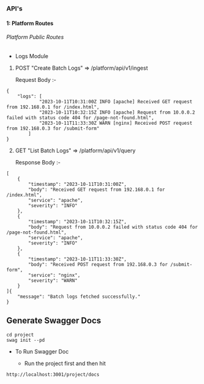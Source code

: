 ### API's

#### 1: Platform Routes

###### Platform Public Routes

- Logs Module

1. POST "Create Batch Logs" => /platform/api/v1/ingest

   Request Body :-

```
{
    "logs": [
            "2023-10-11T10:31:00Z INFO [apache] Received GET request from 192.168.0.1 for /index.html",
            "2023-10-11T10:32:15Z INFO [apache] Request from 10.0.0.2 failed with status code 404 for /page-not-found.html",
            "2023-10-11T11:33:30Z WARN [nginx] Received POST request from 192.168.0.3 for /submit-form"
        ]
}
```

2. GET "List Batch Logs" => /platform/api/v1/query

   Response Body :-

```
[
    {
        "timestamp": "2023-10-11T10:31:00Z",
        "body": "Received GET request from 192.168.0.1 for /index.html",
        "service": "apache",
        "severity": "INFO"
    },
    {
        "timestamp": "2023-10-11T10:32:15Z",
        "body": "Request from 10.0.0.2 failed with status code 404 for /page-not-found.html",
        "service": "apache",
        "severity": "INFO"
    },
    {
        "timestamp": "2023-10-11T11:33:30Z",
        "body": "Received POST request from 192.168.0.3 for /submit-form",
        "service": "nginx",
        "severity": "WARN"
    }
]{
    "message": "Batch logs fetched successfully."
}
```

## Generate Swagger Docs

```
cd project
swag init --pd
```

- To Run Swagger Doc

  - Run the project first and then hit

```
http://localhost:3001/project/docs
```
